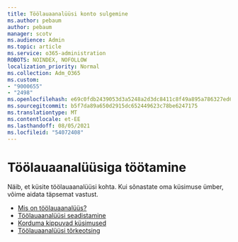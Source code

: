 ```yaml
---
title: Töölauaanalüüsi konto sulgemine
ms.author: pebaum
author: pebaum
manager: scotv
ms.audience: Admin
ms.topic: article
ms.service: o365-administration
ROBOTS: NOINDEX, NOFOLLOW
localization_priority: Normal
ms.collection: Adm_O365
ms.custom:
- "9000655"
- "2498"
ms.openlocfilehash: e69c0fdb2439053d3a5248a2d3dc8411c8f49a895a786327ed6e1775448751f6
ms.sourcegitcommit: b5f7da89a650d2915dc652449623c78be6247175
ms.translationtype: MT
ms.contentlocale: et-EE
ms.lasthandoff: 08/05/2021
ms.locfileid: "54072408"
---
```

# <a name="working-with-desktop-analytics"></a>Töölauaanalüüsiga töötamine

Näib, et küsite töölauaanalüüsi kohta. Kui sõnastate oma küsimuse ümber, võime aidata täpsemat vastust.

- [Mis on töölauaanalüüs?](https://docs.microsoft.com/configmgr/desktop-analytics/overview)
- [Töölauaanalüüsi seadistamine](https://docs.microsoft.com/configmgr/desktop-analytics/set-up)
- [Korduma kippuvad küsimused](https://docs.microsoft.com/configmgr/desktop-analytics/faq)
- [Töölauaanalüüsi tõrkeotsing](https://docs.microsoft.com/configmgr/desktop-analytics/troubleshooting)